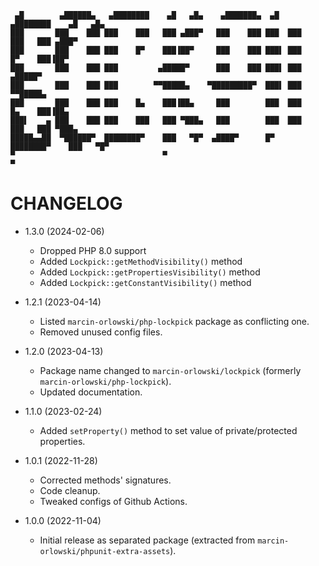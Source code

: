 ```ascii
 ▄█        ▄██████▄   ▄████████    ▄█   ▄█▄    ▄███████▄  ▄█   ▄████████    ▄█   ▄█▄
███       ███    ███ ███    ███   ███ ▄███▀   ███    ███ ███  ███    ███   ███ ▄███▀
███       ███    ███ ███    █▀    ███▐██▀     ███    ███ ███▌ ███    █▀    ███▐██▀  
███       ███    ███ ███         ▄█████▀      ███    ███ ███▌ ███         ▄█████▀  
███       ███    ███ ███        ▀▀█████▄    ▀█████████▀  ███▌ ███        ▀▀█████▄  
███       ███    ███ ███    █▄    ███▐██▄     ███        ███  ███    █▄    ███▐██▄  
███▌    ▄ ███    ███ ███    ███   ███ ▀███▄   ███        ███  ███    ███   ███ ▀███▄
█████▄▄██  ▀██████▀  ████████▀    ███   ▀█▀  ▄████▀      █▀   ████████▀    ███   ▀█▀
▀                                 ▀                                        ▀  
```

# CHANGELOG #

* 1.3.0 (2024-02-06)
  * Dropped PHP 8.0 support
  * Added `Lockpick::getMethodVisibility()` method
  * Added `Lockpick::getPropertiesVisibility()` method
  * Added `Lockpick::getConstantVisibility()` method


* 1.2.1 (2023-04-14)
  * Listed `marcin-orlowski/php-lockpick` package as conflicting one.
  * Removed unused config files.


* 1.2.0 (2023-04-13)
  * Package name changed to `marcin-orlowski/lockpick` (formerly `marcin-orlowski/php-lockpick`).
  * Updated documentation.


* 1.1.0 (2023-02-24)
  * Added `setProperty()` method to set value of private/protected properties.


* 1.0.1 (2022-11-28)
  * Corrected methods' signatures.
  * Code cleanup.
  * Tweaked configs of Github Actions.


* 1.0.0 (2022-11-04)
  * Initial release as separated package (extracted from `marcin-orlowski/phpunit-extra-assets`).
